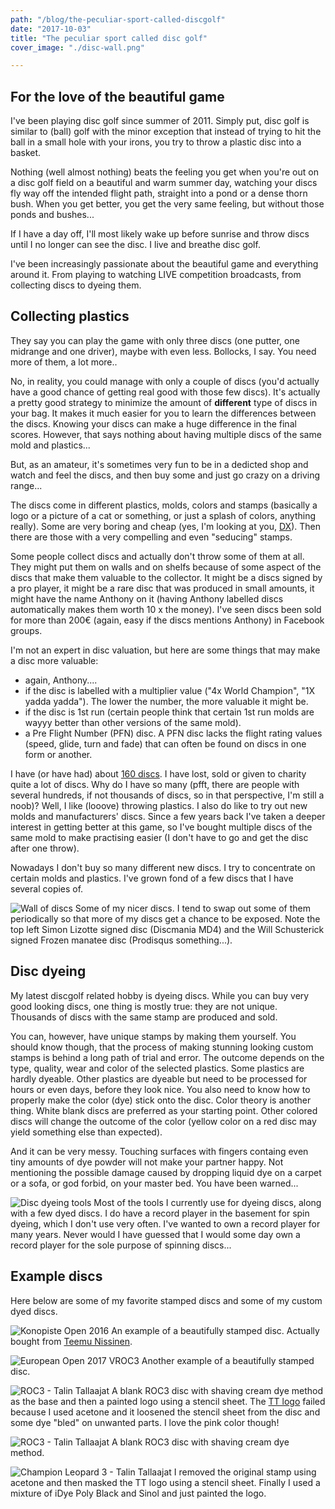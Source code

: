 ```yaml
---
path: "/blog/the-peculiar-sport-called-discgolf"
date: "2017-10-03"
title: "The peculiar sport called disc golf"
cover_image: "./disc-wall.png"

---
```


## For the love of the beautiful game

I've been playing disc golf since summer of 2011\. Simply put, disc golf is similar to (ball) golf with the minor exception that instead of trying to hit the ball in a small hole with your irons, you try to throw a plastic disc into a basket.

Nothing (well almost nothing) beats the feeling you get when you're out on a disc golf field on a beautiful and warm summer day, watching your discs fly way off the intended flight path, straight into a pond or a dense thorn bush. When you get better, you get the very same feeling, but without those ponds and bushes...

If I have a day off, I'll most likely wake up before sunrise and throw discs until I no longer can see the disc. I live and breathe disc golf.

I've been increasingly passionate about the beautiful game and everything around it. From playing to watching LIVE competition broadcasts, from collecting discs to dyeing them.

## Collecting plastics

They say you can play the game with only three discs (one putter, one midrange and one driver), maybe with even less. Bollocks, I say. You need more of them, a lot more..

No, in reality, you could manage with only a couple of discs (you'd actually have a good chance of getting real good with those few discs). It's actually a pretty good strategy to minimize the amount of **different** type of discs in your bag. It makes it much easier for you to learn the differences between the discs. Knowing your discs can make a huge difference in the final scores. However, that says nothing about having multiple discs of the same mold and plastics...

But, as an amateur, it's sometimes very fun to be in a dedicted shop and watch and feel the discs, and then buy some and just go crazy on a driving range...

The discs come in different plastics, molds, colors and stamps (basically a logo or a picture of a cat or something, or just a splash of colors, anything really). Some are very boring and cheap (yes, I'm looking at you, [DX](https://www.innovadiscs.com/home/disc-golf-faq/plastic-types-overview/#DX)). Then there are those with a very compelling and even "seducing" stamps.

Some people collect discs and actually don't throw some of them at all. They might put them on walls and on shelfs because of some aspect of the discs that make them valuable to the collector. It might be a discs signed by a pro player, it might be a rare disc that was produced in small amounts, it might have the name Anthony on it (having Anthony labelled discs automatically makes them worth 10 x the money). I've seen discs been sold for more than 200€ (again, easy if the discs mentions Anthony) in Facebook groups.

I'm not an expert in disc valuation, but here are some things that may make a disc more valuable:

*   again, Anthony....
*   if the disc is labelled with a multiplier value ("4x World Champion", "1X yadda yadda"). The lower the number, the more valuable it might be.
*   if the disc is 1st run (certain people think that certain 1st run molds are wayyy better than other versions of the same mold).
*   a Pre Flight Number (PFN) disc. A PFN disc lacks the flight rating values (speed, glide, turn and fade) that can often be found on discs in one form or another.

I have (or have had) about [160 discs](http://discs.janimattiellonen.fi). I have lost, sold or given to charity quite a lot of discs. Why do I have so many (pfft, there are people with several hundreds, if not thousands of discs, so in that perspective, I'm still a noob)? Well, I like (looove) throwing plastics. I also do like to try out new molds and manufacturers' discs. Since a few years back I've taken a deeper interest in getting better at this game, so I've bought multiple discs of the same mold to make practising easier (I don't have to go and get the disc after one throw).

Nowadays I don't buy so many different new discs. I try to concentrate on certain molds and plastics. I've grown fond of a few discs that I have several copies of.

![Wall of discs](disc-wall.png) <span class="caption">Some of my nicer discs. I tend to swap out some of them periodically so that more of my discs get a chance to be exposed. Note the top left Simon Lizotte signed disc (Discmania MD4) and the Will Schusterick signed Frozen manatee disc (Prodisqus something...).</span>

## Disc dyeing

My latest discgolf related hobby is dyeing discs. While you can buy very good looking discs, one thing is mostly true: they are not unique. Thousands of discs with the same stamp are produced and sold.

You can, however, have unique stamps by making them yourself. You should know though, that the process of making stunning looking custom stamps is behind a long path of trial and error. The outcome depends on the type, quality, wear and color of the selected plastics. Some plastics are hardly dyeable. Other plastics are dyeable but need to be processed for hours or even days, before they look nice. You also need to know how to properly make the color (dye) stick onto the disc. Color theory is another thing. White blank discs are preferred as your starting point. Other colored discs will change the outcome of the color (yellow color on a red disc may yield something else than expected).

And it can be very messy. Touching surfaces with fingers containg even tiny amounts of dye powder will not make your partner happy. Not mentioning the possible damage caused by dropping liquid dye on a carpet or a sofa, or god forbid, on your master bed. You have been warned...

![Disc dyeing tools](disc-dyeing-tools.png) <span class="caption">Most of the tools I currently use for dyeing discs, along with a few dyed discs. I do have a record player in the basement for spin dyeing, which I don't use very often. I've wanted to own a record player for many years. Never would I have guessed that I would some day own a record player for the sole purpose of spinning discs...</span>

## Example discs

Here below are some of my favorite stamped discs and some of my custom dyed discs.

![Konopiste Open 2016](konopiste-open-2016.png) <span class="caption">An example of a beautifully stamped disc. Actually bought from [Teemu Nissinen](http://www.latitude64.se/team-64/teemu-nissinen/).</span>

![European Open 2017 VROC3](EO2017-VROC.png) <span class="caption">Another example of a beautifully stamped disc.</span>

![ROC3 - Talin Tallaajat](PINK-TT-ROC3.png) <span class="caption">A blank ROC3 disc with shaving cream dye method as the base and then a painted logo using a stencil sheet. The [TT logo](http://www.tallaajat.org) failed because I used acetone and it loosened the stencil sheet from the disc and some dye "bled" on unwanted parts. I love the pink color though!</span>

![ROC3 - Talin Tallaajat](TT-ROC3.png) <span class="caption">A blank ROC3 disc with shaving cream dye method.</span>

![Champion Leopard 3 - Talin Tallaajat](TT-Champion-Leopard3.png) <span class="caption">I removed the original stamp using acetone and then masked the TT logo using a stencil sheet. Finally I used a mixture of iDye Poly Black and Sinol and just painted the logo.</span>
